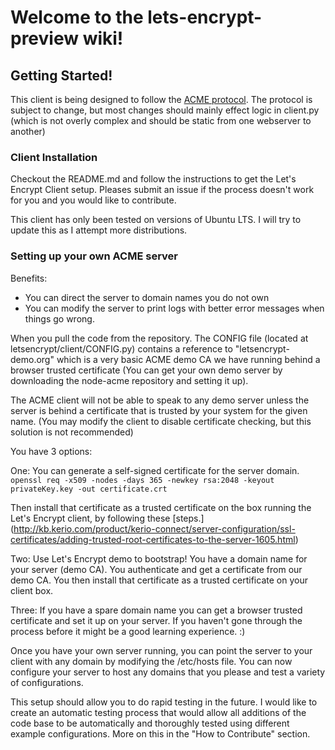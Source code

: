 # Welcome to the lets-encrypt-preview wiki!

## Getting Started!

This client is being designed to follow the [ACME protocol](https://github.com/letsencrypt/acme-spec).  The protocol is subject to change, but most changes should mainly effect logic in client.py (which is not overly complex and should be static from one webserver to another)

### Client Installation

Checkout the README.md and follow the instructions to get the Let's Encrypt Client setup.  Pleases submit an issue if the process doesn't work for you and you would like to contribute.

This client has only been tested on versions of Ubuntu LTS.  I will try to update this as I attempt more distributions.

### Setting up your own ACME server
Benefits:
* You can direct the server to domain names you do not own
* You can modify the server to print logs with better error messages when things go wrong.

When you pull the code from the repository.  The CONFIG file (located at letsencrypt/client/CONFIG.py) contains a reference to "letsencrypt-demo.org" which is a very basic ACME demo CA we have running behind a browser trusted certificate (You can get your own demo server by downloading the node-acme repository and setting it up).

The ACME client will not be able to speak to any demo server unless the server is behind a certificate that is trusted by your system for the given name.  (You may modify the client to disable certificate checking, but this solution is not recommended)

You have 3 options:

One: You can generate a self-signed certificate for the server domain.
```openssl req -x509 -nodes -days 365 -newkey rsa:2048 -keyout privateKey.key -out certificate.crt```

Then install that certificate as a trusted certificate on the box running the Let's Encrypt client, by following these [steps.]
(http://kb.kerio.com/product/kerio-connect/server-configuration/ssl-certificates/adding-trusted-root-certificates-to-the-server-1605.html)

Two: Use Let's Encrypt demo to bootstrap!  You have a domain name for your server (demo CA). You authenticate and get a certificate from our demo CA. You then install that certificate as a trusted certificate on your client box.

Three: If you have a spare domain name you can get a browser trusted certificate and set it up on your server. If you haven't gone through the process before it might be a good learning experience. :)

Once you have your own server running, you can point the server to your client with any domain by modifying the /etc/hosts file.  You can now configure your server to host any domains that you please and test a variety of configurations.

This setup should allow you to do rapid testing in the future.  I would like to create an automatic testing process that would allow all additions of the code base to be automatically and thoroughly tested using different example configurations. More on this in the "How to Contribute" section.